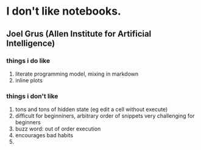 # I don't like notebooks.

## Joel Grus (Allen Institute for Artificial Intelligence)

### things i do like
1. literate programming model, mixing in markdown
2. inline plots

### things i don't like
1. tons and tons of hidden state (eg edit a cell without execute)
2. difficult for beginniners, arbitrary order of snippets very challenging for beginners
3. buzz word: out of order execution
4. encourages bad habits
5.
